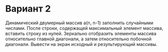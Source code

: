 # Вариант 2
Динамический двумерный массив a(n, n-1) заполнить случайными
числами. После строки, содержащей максимальный элемент массива,
вставить строку из нулей. Зеркально отобразить элементы массива
относительно главной диагонали, а затем относительно побочной
диагонали. Вывести на экран исходный и результирующий массивы.
